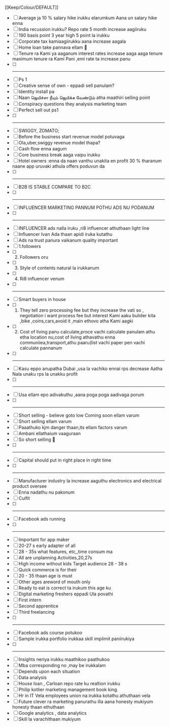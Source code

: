 [[Keep/Colour/DEFAULT]] 

- [ ] Average ja 10 % salary hike irukku elarumkum Aana un salary hike enna 
- [ ] India recussion irukku? Repo rate 5 month increase aagiiruku
- [ ] 190 basis point 3 year high 5 point la irukku
- [ ] Corporate tax kamiaagiirukku aana increase aagala
- [ ] Home loan take pannava ellam 🤬
- [ ] Tenure ra Kami ya aaganum interest rates increase aaga aaga tenure maximum tenure ra Kami Pani ,emi rate ta increase panu
- [ ] ************************************************
- [ ] Ps 1
- [ ] Creative sense of own - eppadi sell panulam?
- [ ] Identity install pa
- [ ] Naan ஜெயிச்சா நீயும் ஜெயிக்க வேண்டும்  atha maathiri selling point 
- [ ] Conspiracy questions they analysis marketing team
- [ ] Perfect sell out ps1 
- [ ] ********************
- [ ] SWIGGY, ZOMATO;
- [ ] Before the business start revenue model potuvaga
- [ ] Ola,uber,swiggy revenue model thapa?
- [ ] Cash flow enna aagum
- [ ] Core business break aaga vaipu irukku
- [ ] Hotel owners :enna da naan vanthu unakita en profit 30 % tharanum naane app uruvaki athula offers poduvun da
- [ ] ************************************************
- [ ] B2B IS STABLE COMPARE TO B2C
- [ ] ***************************************************
- [ ] INFLUENCER MARKETING PANNUM POTHU ADS NU PODANUM 
- [ ] ************************************************
- [ ] INFLUENCER ads nalla iruku ,ri8 influencer athuthaan light line 
- [ ] Influencer Ivan Ada thaan apidi iruka kutathu
- [ ] Ads na trust panura vaikanum quality important
- [ ] 1.followers
- [ ] 2. Followers oru
- [ ] 3. Style of contents natural la irukkanum
- [ ] 4. Ri8 influencer venum
- [ ] ****************************************
- [ ] Smart buyers in house
- [ ] 1. They tell zero processing fee but they increase the vati so , negotiation i want process fee but interest Kami aaku bulider kita ,bike ,coins,cars,avoid it ,main ethovo atha Kami aagki
- [ ] 2. Cost of living panu calculate,proce vachi calculate panulam athu etha location nu,cost of living athavathu enna communiiea,transport,athu paaru(list vachi paper pen vachi calculate pannanum
- [ ] ********************************************
- [ ] Kasu eppo anupatha Dubai ,usa la vachiko ennai rps decrease Aatha Nala unaku rps la unakku profit
- [ ] ************************************************
- [ ] Usa ellam epo adivakuthu ,aana poga poga aadivaga porum
- [ ] ************************************************
- [ ] Short selling - believe goto low Coming soon ellam varum
- [ ] Short selling ellam varum 
- [ ] Paaathuko kjm danger thaan,its ellam factors varum 
- [ ] Ambani ellathaium vaaguraan
- [ ] So short selling 🥲
- [ ] ************************************************ 
- [ ] Capital should put in right place in right time
- [ ] ************************************************
- [ ] Manufacturer industry la increase aaguthu electronics and electrical product oversee 
- [ ] Enna nadathu nu pakonum
- [ ] Culfit
- [ ] ********************************************
- [ ] Facebook ads running
- [ ] ********************************************
- [ ] Important for app maker
- [ ] 20-27 s early adapter of all
- [ ] 28 - 35s what features, etc,,time consum ma
- [ ] All are unplanning Activities,20,27s
- [ ] High income without kids Target audience 28 - 38 s
- [ ] Quick commerce is for their
- [ ] 20 - 35 thaan age is must
- [ ] Other ages areword of mouth only
- [ ] Ready to eat is correct ta irukum this age ku
- [ ] Digital marketing freshers eppadi Ula povathi
- [ ] First intern
- [ ] Second apprentice
- [ ] Third freelancing
- [ ] ********************************************
- [ ] Facebook ads course potukoo
- [ ] Sample irukka portfolio irukkaa skill implimit paniirukiya
- [ ] ********************************************
- [ ] Insights neriya irukku maathikoo paathukoo
- [ ] Mba corresponding no ,may be irukkalam
- [ ] Depends upon each situation
- [ ] Data analysis
- [ ] House loan , Carloan repo rate ku realtion irukku
- [ ] Philip kotlier  marketing management book king.
- [ ] Hr in IT Vela employees union na irukka kotathu athuthaan vela
- [ ] Future clever ra marketing panurathu illa aana honesty mukiyum honesty thaan ethuthaan 
- [ ] Google analytics , data analytics
- [ ] Skill la varachithaan mukiyum
